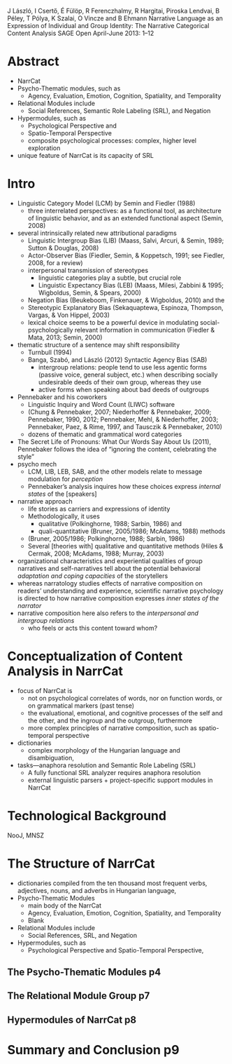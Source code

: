 J László, I Csertő, É Fülöp, R Ferenczhalmy, R Hargitai, Piroska Lendvai,
  B Péley, T Pólya, K Szalai, O Vincze and B Ehmann
Narrative Language as an Expression of Individual and Group Identity:
  The Narrative Categorical Content Analysis
SAGE Open April-June 2013: 1­–12

# Abstract

* NarrCat
* Psycho-Thematic modules, such as
  * Agency, Evaluation, Emotion, Cognition, Spatiality, and Temporality
* Relational Modules include
  * Social References, Semantic Role Labeling (SRL), and Negation
* Hypermodules, such as
  * Psychological Perspective and
  * Spatio-Temporal Perspective
  * composite psychological processes: complex, higher level exploration
* unique feature of NarrCat is its capacity of SRL

# Intro

* Linguistic Category Model (LCM) by Semin and Fiedler (1988)
  * three interrelated perspectives: as a functional tool, as architecture of
    linguistic behavior, and as an extended functional aspect (Semin, 2008)
* several intrinsically related new attributional paradigms
  * Linguistic Intergroup Bias (LIB)
    (Maass, Salvi, Arcuri, & Semin, 1989; Sutton & Douglas, 2008)
  * Actor-Observer Bias
    (Fiedler, Semin, & Koppetsch, 1991; see Fiedler, 2008, for a review)
  * interpersonal transmission of stereotypes
    * linguistic categories play a subtle, but crucial role
    * Linguistic Expectancy Bias (LEB)
      (Maass, Milesi, Zabbini & 1995; Wigboldus, Semin, & Spears, 2000)
  * Negation Bias (Beukeboom, Finkenauer, & Wigboldus, 2010) and the
  * Stereotypic Explanatory Bias
    (Sekaquaptewa, Espinoza, Thompson, Vargas, & Von Hippel, 2003)
  * lexical choice seems to be a powerful device in modulating
    social-psychologically relevant information in communication
    (Fiedler & Mata, 2013; Semin, 2000)
* thematic structure of a sentence may shift responsibility
  * Turnbull (1994)
  * Banga, Szabó, and László (2012) Syntactic Agency Bias (SAB)
    * intergroup relations: people tend to use less agentic forms (passive
      voice, general subject, etc.) when describing socially undesirable deeds
      of their own group, whereas they use
    * active forms when speaking about bad deeds of outgroups
* Pennebaker and his coworkers
  * Linguistic Inquiry and Word Count (LIWC) software
  * (Chung & Pennebaker, 2007; Niederhoffer & Pennebaker, 2009;
    Pennebaker, 1990, 2012; Pennebaker, Mehl, & Niederhoffer, 2003;
    Pennebaker, Paez, & Rime, 1997, and Tausczik & Pennebaker, 2010)
  * dozens of thematic and grammatical word categories
* The Secret Life of Pronouns: What Our Words Say About Us (2011), Pennebaker
  follows the idea of “ignoring the content, celebrating the style”
* psycho mech
  * LCM, LIB, LEB, SAB, and the other models relate to message modulation
    for _perception_
  * Pennebaker’s  analysis inquires how these choices express _internal
    states_ of the [speakers]
* narrative approach
  * life stories as carriers and expressions of identity
  * Methodologically, it uses
    * qualitative (Polkinghorne, 1988; Sarbin, 1986) and
    * quali-quantitative (Bruner, 2005/1986; McAdams, 1988) methods
  * (Bruner, 2005/1986; Polkinghorne, 1988; Sarbin, 1986)
  * Several [theories with] qualitative and quantitative methods
    (Hiles & Cermak, 2008; McAdams, 1988; Murray, 2003)
* organizational characteristics and experiential qualities of group narratives
  and self-narratives tell about the potential behavioral _adaptation and coping
  capacities_ of the storytellers
* whereas narratology studies effects of narrative composition on readers’
  understanding and experience, scientific narrative psychology is directed to
  how narrative composition expresses _inner states of the narrator_
* narrative composition here also refers to the _interpersonal and intergroup
  relations_
  * who feels or acts this content toward whom?

# Conceptualization of Content Analysis in NarrCat

* focus of NarrCat is
  * not on psychological correlates of words, nor on function words, or on
    grammatical markers (past tense)
  * the evaluational, emotional, and cognitive processes of the self and the
    other, and the ingroup and the outgroup, furthermore
  * more complex principles of narrative composition,
    such as spatio-temporal perspective
* dictionaries
  * complex morphology of the Hungarian language and disambiguation,
* tasks—anaphora resolution and Semantic Role Labeling (SRL)
  * A fully functional SRL analyzer requires anaphora resolution
  * external linguistic parsers + project-specific support modules in NarrCat

# Technological Background

NooJ, MNSZ

# The Structure of NarrCat

* dictionaries compiled from the ten thousand most frequent verbs,
  adjectives, nouns, and adverbs in Hungarian language,
* Psycho-Thematic Modules
  * main body of the NarrCat
  * Agency, Evaluation, Emotion, Cognition, Spatiality, and Temporality
  + Blank
* Relational Modules include
  * Social References, SRL, and Negation
* Hypermodules, such as
  * Psychological Perspective and Spatio-Temporal Perspective,

## The Psycho-Thematic Modules p4

## The Relational Module Group p7

## Hypermodules of NarrCat p8

# Summary and Conclusion p9

